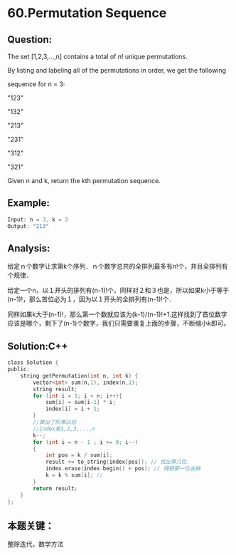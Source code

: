 # 60.Permutation Sequence

## Question:
The set [1,2,3,...,n] contains a total of n! unique permutations.

By listing and labeling all of the permutations in order, we get the following 

sequence for n = 3:

"123"

"132"

"213"

"231"

"312"

"321"

Given n and k, return the kth permutation sequence.



## Example:
```C
Input: n = 3, k = 3
Output: "213"
```

## Analysis:
给定ｎ个数字让求第k个序列．ｎ个数字总共的全排列最多有n!个，并且全排列有个规律．

给定一个n，以１开头的排列有(n-1)!个，同样对２和３也是，所以如果k小于等于(n-1)!，那么首位必为１，因为以１开头的全排列有(n-1)!个．

同样如果k大于(n-1)!，那么第一个数就应该为(k-1)/(n-1)!+1.这样找到了首位数字应该是哪个，剩下了(n-1)个数字，我们只需要重复上面的步骤，不断缩小k即可。

## Solution:C++
```c
class Solution {
public:
    string getPermutation(int n, int k) {
        vector<int> sum(n,1), index(n,1);
        string result;
        for (int i = 1; i < n; i++){
            sum[i] = sum[i-1] * i;
            index[i] = i + 1;
        }
        //算出了阶乘以后
        //index是1,2,3,...,n
        k--; 
        for (int i = n - 1 ; i >= 0; i--)
        {
            int pos = k / sum[i];
            result += to_string(index[pos]); // 找出第几位.
            index.erase(index.begin() + pos); // 得把那一位去掉
            k = k % sum[i]; // 
        }
        return result;
    }
};
```

## 本题关键：
整除迭代，数学方法

